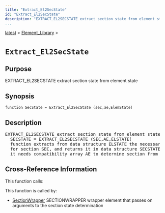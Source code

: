```yaml
---
title: "Extract_El2SecState"
id: "Extract_El2SecState"
description: "EXTRACT_EL2SECSTATE extract section state from element state"
...
```


<!-- <a name="_top"></a> -->
<!-- <div><a href="../../.autoindex.md">Home</a> &gt;  -->
 <a href="#">latest</a> &gt; <a href=".autoindex.md">Element_Library</a> &gt; 
<!-- Extract_El2SecState.m</div> -->

<!--<table width="100%"><tr><td align="left"><a href="../../.autoindex.md"><img alt="<" border="0" src="../../left.png">&nbsp;Master index</a></td>
<td align="right"><a href=".autoindex.md">Index for latest\Element_Library&nbsp;<img alt=">" border="0" src="../../right.png"></a></td></tr></table>-->
# `Extract_El2SecState`



## <a name="_name"></a>Purpose


EXTRACT_EL2SECSTATE extract section state from element state

<!-- <div class="box"><strong>EXTRACT_EL2SECSTATE extract section state from element state</strong></div> -->

## <a name="_synopsis"></a>Synopsis

`function SecState = Extract_El2SecState (sec,ae,ElemState)` 

## Description


<pre class="comment">EXTRACT_EL2SECSTATE extract section state from element state
  SECSTATE = EXTRACT_EL2SECSTATE (SEC,AE,ELSTATE)
  function extracts from data structure ELSTATE the necessary information
  for section SEC, and returns it in data structure SECSTATE;
  it needs compatibility array AE to determine section from element deformations</pre>
<!-- <div class="fragment"><pre class="comment">EXTRACT_EL2SECSTATE extract section state from element state
  SECSTATE = EXTRACT_EL2SECSTATE (SEC,AE,ELSTATE)
  function extracts from data structure ELSTATE the necessary information
  for section SEC, and returns it in data structure SECSTATE;
  it needs compatibility array AE to determine section from element deformations</pre></div> -->

<!-- crossreference -->
## <a name="_cross"></a>Cross-Reference Information

This function calls:
<ul style="list-style-image:url(../../matlabicon.gif)">
</ul>

This function is called by:
<ul style="list-style-image:url(../../matlabicon.gif)">
<li><a href="SectionWrapper.md" class="code" title="function ElemResp = SectionWrapper (action,el_no,xyz,ElemData,ElemState)">SectionWrapper</a>	SECTIONWRAPPER wrapper element that passes on arguments to the section state determination</li></ul>
<!-- crossreference -->




<!-- <hr><address>Generated on Mon 15-Feb-2021 18:38:47 by <strong><a href="http://www.artefact.tk/software/matlab/m2html/" title="Matlab Documentation in HTML">m2html</a></strong> &copy; 2005</address> -->
